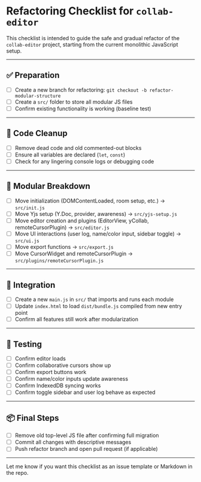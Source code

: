 # Refactoring Checklist for `collab-editor`

This checklist is intended to guide the safe and gradual refactor of the `collab-editor` project, starting from the current monolithic JavaScript setup.

---

## ✅ Preparation

- [ ] Create a new branch for refactoring: `git checkout -b refactor-modular-structure`
- [ ] Create a `src/` folder to store all modular JS files
- [ ] Confirm existing functionality is working (baseline test)

---

## 🧹 Code Cleanup

- [ ] Remove dead code and old commented-out blocks
- [ ] Ensure all variables are declared (`let`, `const`)
- [ ] Check for any lingering console logs or debugging code

---

## 🔀 Modular Breakdown

- [ ] Move initialization (DOMContentLoaded, room setup, etc.) → `src/init.js`
- [ ] Move Yjs setup (Y.Doc, provider, awareness) → `src/yjs-setup.js`
- [ ] Move editor creation and plugins (EditorView, yCollab, remoteCursorPlugin) → `src/editor.js`
- [ ] Move UI interactions (user log, name/color input, sidebar toggle) → `src/ui.js`
- [ ] Move export functions → `src/export.js`
- [ ] Move CursorWidget and remoteCursorPlugin → `src/plugins/remoteCursorPlugin.js`

---

## 🔗 Integration

- [ ] Create a new `main.js` in `src/` that imports and runs each module
- [ ] Update `index.html` to load `dist/bundle.js` compiled from new entry point
- [ ] Confirm all features still work after modularization

---

## 🧪 Testing

- [ ] Confirm editor loads
- [ ] Confirm collaborative cursors show up
- [ ] Confirm export buttons work
- [ ] Confirm name/color inputs update awareness
- [ ] Confirm IndexedDB syncing works
- [ ] Confirm toggle sidebar and user log behave as expected

---

## 📦 Final Steps

- [ ] Remove old top-level JS file after confirming full migration
- [ ] Commit all changes with descriptive messages
- [ ] Push refactor branch and open pull request (if applicable)

---

Let me know if you want this checklist as an issue template or Markdown in the repo.
